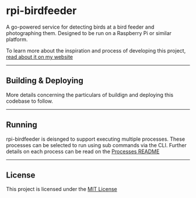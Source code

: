 # rpi-birdfeeder
A go-powered service for detecting birds at a bird feeder and photographing them. Designed to be run on a Raspberry Pi or similar platform.

To learn more about the inspiration and process of developing this project, [read about it on my website](https://johnhawkins3.com/projects/12-rpi-birdfeeder-beginning)

---

## Building & Deploying

More details concerning the particulars of buildign and deploying this codebase to follow.

----

## Running

rpi-birdfeeder is deisnged to support executing multiple processes. These processes can be selected to run using sub commands via the CLI. Further details on each process can be read on the [Processes README](./proc/README.md.)

----

## License

This project is licensed under the [MIT License](./LICENSE)